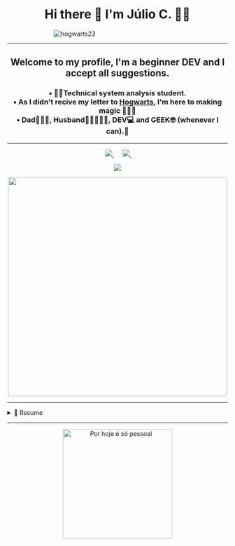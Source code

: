 <h1 align='center'>
  Hi there 👋 I'm Júlio C. 👨‍💻
</h1>


&nbsp;&nbsp;&nbsp;&nbsp;&nbsp;&nbsp;&nbsp;&nbsp;&nbsp;&nbsp;&nbsp;&nbsp;&nbsp;&nbsp;&nbsp;&nbsp;&nbsp;&nbsp;&nbsp;&nbsp;&nbsp;&nbsp;&nbsp;&nbsp;&nbsp;&nbsp; ![hogwarts23](https://user-images.githubusercontent.com/79371902/117088560-35095300-ad29-11eb-90c7-6d72de4c8860.jpg)

---




<h2 align= 'center'>Welcome to my profile, I'm a beginner DEV and I accept all suggestions.</h2>

<h3 align= 'center'>▪️ 👨‍🎓Technical system analysis student.<br> 
▪️ As I didn't recive my letter to <b><u>Hogwarts</u></b>, I'm here to making magic 🧙🏼‍♂️<br> 
▪️ Dad👨‍👩‍👧, Husband👩🏽‍🤝‍👨🏼, DEV💻 and GEEK🤓 (whenever I can).👻</h3>

---

<p align='center'>
 &nbsp;&nbsp;
 
   <a href="https://www.linkedin.com/in/júlio-cesar-da-silva-3b4461164/">
    <img src="https://img.shields.io/badge/linkedin-%230077B5.svg?&style=for-the-badge&logo=linkedin&logoColor=white" />
  </a>&nbsp;&nbsp;&nbsp;&nbsp;
  <a href="https://instagram.com/jcesar13nomadic_/">
    <img src="https://img.shields.io/badge/instagram-%23E4405F.svg?&style=for-the-badge&logo=instagram&logoColor=white" />        
  </a>&nbsp;&nbsp;
  
</p>
<p align="center">
  <a href="https://github.com/anuraghazra/github-readme-stats">
    <img
      align="center"
      src="https://github-readme-stats.vercel.app/api/top-langs/?username=juliodev-13&layout=compact&theme=dark"
    />

<p align='center'>
  <a href="#"><img src="https://github-readme-stats.vercel.app/api?username=juliodev-13&show_icons=true&count_private=true&theme=dark" width="500"></a>
</p>

 ---   
    
<details>
  <summary>📃 Resume</summary>
  
 ▪️  Education 🤓 <br>
  <br>
  [Algoritmo.pdf](https://github.com/juliodev-13/juliodev-13/files/6543545/Algoritmo.pdf)<br>
  [Bases Numéricas.pdf](https://github.com/juliodev-13/juliodev-13/files/6543546/Bases.Numericas.pdf) <br>
  [Hardware.pdf](https://github.com/juliodev-13/juliodev-13/files/6543549/Hardware.pdf)<br>
  [HTML5&CSS3.pdf](https://github.com/juliodev-13/juliodev-13/files/6543550/HTML5.CSS3.pdf)<br>
  [JavaScript.pdf](https://github.com/juliodev-13/juliodev-13/files/6543551/JavaScript.pdf)<br>
  [Nodejs & MongoDB.pdf](https://github.com/juliodev-13/juliodev-13/files/6543552/Nodejs.MongoDB.pdf)<br>
  [Redes de Computadores.pdf](https://github.com/juliodev-13/juliodev-13/files/6543553/Redes.de.Computadores.pdf)<br>
  [Inglês.pdf](https://github.com/juliodev-13/juliodev-13/files/6543554/Ingles.pdf)<br>
  <br>
  
  ▪️  College 👨🏼‍🎓 <br>
  Technical system analysis - UNIP
    
  
</details>  

---
    
<p align='center'>
<img src="https://cdn-images-1.medium.com/max/800/0*VV3Nmxgv3KX4sLhr.gif" alt="Por hoje é só pessoal" title="Por hoje é só pessoal" width="250">
</p>

